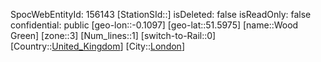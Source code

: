 ﻿---
location: [51.5975,-0.1097]
type: Station
tags:
- geo/Station
- Europe/United_Kingdom/London

---
SpocWebEntityId: 156143
[StationSId::]
isDeleted: false
isReadOnly: false
confidential: public
[geo-lon::-0.1097]
[geo-lat::51.5975]
[name::Wood Green]
[zone::3]
[Num_lines::1]
[switch-to-Rail::0]
[Country::[United_Kingdom](geo/Continent/Europe/United_Kingdom.md)]
[City::[London](geo/Continent/Europe/United_Kingdom/London.md)]

